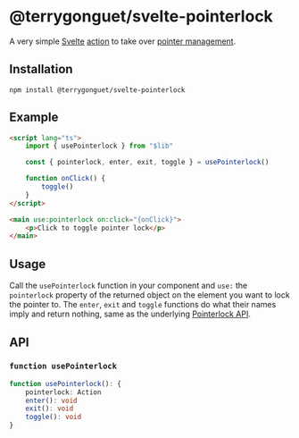 # @terrygonguet/svelte-pointerlock

A very simple [Svelte](https://svelte.dev/) [action](https://svelte.dev/docs#template-syntax-element-directives-use-action) to take over [pointer management](https://developer.mozilla.org/en-US/docs/Web/API/Pointer_Lock_API).

## Installation

```
npm install @terrygonguet/svelte-pointerlock
```

## Example

```html
<script lang="ts">
	import { usePointerlock } from "$lib"

	const { pointerlock, enter, exit, toggle } = usePointerlock()

	function onClick() {
		toggle()
	}
</script>

<main use:pointerlock on:click="{onClick}">
	<p>Click to toggle pointer lock</p>
</main>
```

## Usage

Call the `usePointerlock` function in your component and `use:` the `pointerlock` property of the returned object on the element you want to lock the pointer to. The `enter`, `exit` and `toggle` functions do what their names imply and return nothing, same as the underlying [Pointerlock API](https://developer.mozilla.org/en-US/docs/Web/API/Pointer_Lock_API).

## API

### `function usePointerlock`

```typescript
function usePointerlock(): {
	pointerlock: Action
	enter(): void
	exit(): void
	toggle(): void
}
```

